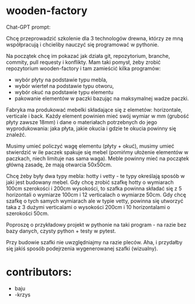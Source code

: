 # wooden-factory

Chat-GPT prompt:

Chcę przeprowadzić szkolenie dla 3 technologów drewna, którzy ze mną współpracują 
i chcieliby nauczyć się programować w pythonie. 

Na początek chcę im pokazać jak działa git, repozytorium, branche, commity, pull requesty i konflikty. 
Mam taki pomysł, żeby zrobić repozytorium wooden-factory i tam zamieścić kilka programów: 
- wybór płyty na podstawie typu mebla, 
- wybór wierteł na podstawie typu otworu, 
- wybór okuć na podstawie typu elementu 
- pakowanie elementów w paczki bazując na maksymalnej wadze paczki. 

Fabryka ma produkować mebelki składające się z elemetów: horizontale, verticale i back. 
Każdy element powinien mieć swój wymiar w mm (grubość płyty zawsze 18mm) i dane o materiałach 
potrzebnych do jego wyprodukowania: jaka płyta, jakie okucia i gdzie te okucia powinny się znaleźć. 

Musimy umieć policzyć wagę elementu (płyty + okuć), musimy umieć stwierdzić w ile paczek spakuje się mebel 
(pomińmy ułożenie elementów w paczkach, niech limituje nas sama waga). Meble powinny mieć na początek główną zasadę, 
że mają otwarcia 50x50cm. 

Chcę żeby były dwa typy mebla: hotty i vetty - te typy określają sposób w jaki jest budowany mebel. 
Gdy chcę zrobić szafkę hotty o wymiarach 100cm szerokości i 200cm wysokości, 
to szafka powinna składać się z 5 horizontali o wymiarze 100cm i 12 verticalach o wymiarze 50cm. 
Gdy chcę szafkę o tych samych wymiarach ale w typie vetty, 
powinna się utworzyć taka z 3 dużymi verticalami o wysokości 200cm i 10 horizontalami o szerokości 50cm. 

Poproszę o przykładowy projekt w pythonie na taki program - na razie bez bazy danych, czysty python + testy w pytest. 

Przy budowie szafki nie uwzględniajmy na razie pleców. 
Aha, i przydałby się jakiś sposób podejrzenia wygenerowanej szafki (wizualny).

# contributors:
- baju
- -krzys